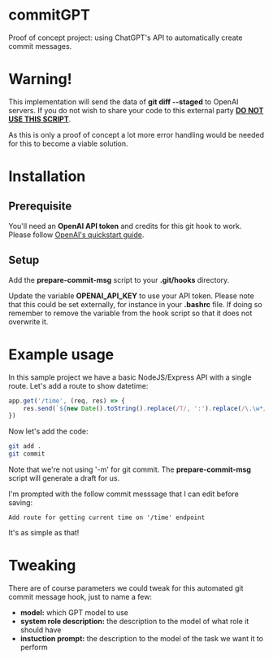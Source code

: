 # commitGPT
Proof of concept project: using ChatGPT's API to automatically create commit messages.

# Warning!
This implementation will send the data of **git diff --staged** to OpenAI servers. If you do not wish to share your code to this external party <u>**DO NOT USE THIS SCRIPT**</u>.

As this is only a proof of concept a lot more error handling would be needed for this to become a viable solution.

# Installation
## Prerequisite
You'll need an **OpenAI API token** and credits for this git hook to work. Please follow [OpenAI's quickstart guide](https://platform.openai.com/docs/quickstart?context=curl).

## Setup
Add the **prepare-commit-msg** script to your **.git/hooks** directory.

Update the variable **OPENAI_API_KEY** to use your API token. Please note that this could be set externally, for instance in your **.bashrc** file. If doing so remember to remove the variable from the hook script so that it does not overwrite it.

# Example usage
In this sample project we have a basic NodeJS/Express API with a single route. Let's add a route to show datetime:
```javascript
app.get('/time', (req, res) => {
    res.send(`${new Date().toString().replace(/T/, ':').replace(/\.\w*/, '')}`)
})
```

Now let's add the code:
```bash
git add .
git commit
```
Note that we're not using '-m' for git commit. The **prepare-commit-msg** script will generate a draft for us.

I'm prompted with the follow commit messsage that I can edit before saving:
```
Add route for getting current time on '/time' endpoint
```

It's as simple as that!

# Tweaking
There are of course parameters we could tweak for this automated git commit message hook, just to name a few:
* **model:** which GPT model to use
* **system role description:** the description to the model of what role it should have
* **instuction prompt:** the description to the model of the task we want it to perform